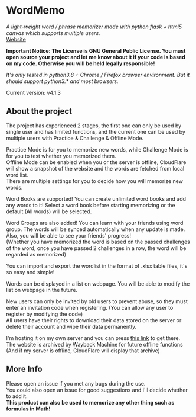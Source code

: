 # WordMemo
*A light-weight word / phrase memorizer made with python flask + html5 canvas which supports multiple users.*  
[Website](https://word.charles14.xyz/)

**Important Notice: The License is GNU General Public License. You must open source your project and let me know about it if your code is based on my code. Otherwise you will be held legally responsible!**

*It's only tested in python3.8 + Chrome / Firefox browser environment. But it should support python3.\* and most browsers.*
  
Current version: v4.1.3  

## About the project

The project has experienced 2 stages, the first one can only be used by single user and has limited functions, and the current one can be used by multiple users with Practice & Challenge & Offline Mode.  

Practice Mode is for you to memorize new words, while Challenge Mode is for you to test whether you memorized them.  
Offline Mode can be enabled when you or the server is offline, CloudFlare will show a snapshot of the website and the words are fetched from local word list.  
There are multiple settings for you to decide how you will memorize new words.  

Word Books are supported! You can create unlimited word books and add any words to it! Select a word book before starting memorizing or the default (All words) will be selected.

Word Groups are also added! You can learn with your friends using word group. The words will be synced automatically when any update is made. Also, you will be able to see your friends' progress!  
(Whether you have memorized the word is based on the passed challenges of the word, once you have passed 2 challenges in a row, the word will be regarded as memorized)  

You can import and export the wordlist in the format of .xlsx table files, it's so easy and simple!  

Words can be displayed in a list on webpage. You will be able to modify the list on webpage in the future.  

New users can only be invited by old users to prevent abuse, so they must enter an invitation code when registering. (You can allow any user to register by modifying the code)  
All users have their rights to download their data stored on the server or delete their account and wipe their data permanently.  

I'm hosting it on my own server and you can press [this link](https://word.charles14.xyz/) to get there.  
The website is archived by Wayback Machine for future offline functions (And if my server is offline, CloudFlare will display that archive)

## More Info

Please open an issue if you met any bugs during the use.  
You could also open an issue for good suggestions and I'll decide whether to add it.  
**This product can also be used to memorize any other thing such as formulas in Math!**
